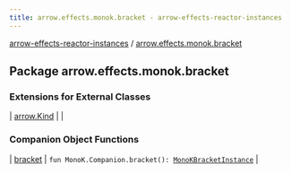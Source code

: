 ```yaml
---
title: arrow.effects.monok.bracket - arrow-effects-reactor-instances
---
```


[arrow-effects-reactor-instances](../index.html) / [arrow.effects.monok.bracket](./index.html)

## Package arrow.effects.monok.bracket

### Extensions for External Classes

| [arrow.Kind](arrow.-kind/index.html) |  |

### Companion Object Functions

| [bracket](bracket.html) | `fun MonoK.Companion.bracket(): `[`MonoKBracketInstance`](../arrow.effects/-mono-k-bracket-instance/index.html) |

